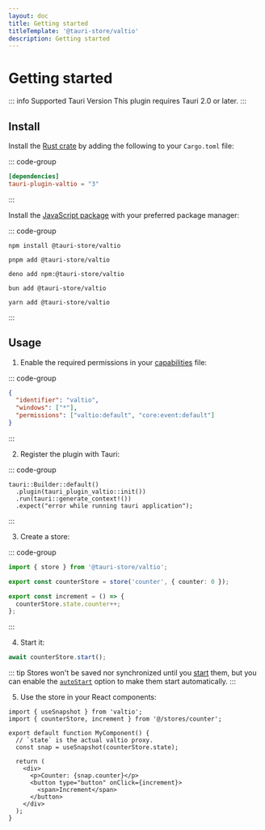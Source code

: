 ```yaml
---
layout: doc
title: Getting started
titleTemplate: '@tauri-store/valtio'
description: Getting started
---
```


# Getting started

::: info Supported Tauri Version
This plugin requires Tauri 2.0 or later.
:::

## Install

Install the [Rust crate](https://crates.io/crates/tauri-plugin-valtio) by adding the following to your `Cargo.toml` file:

::: code-group

```toml [src-tauri/Cargo.toml]
[dependencies]
tauri-plugin-valtio = "3"
```

:::

Install the [JavaScript package](https://www.npmjs.com/package/@tauri-store/valtio) with your preferred package manager:

::: code-group

```shell [npm]
npm install @tauri-store/valtio
```

```shell [pnpm]
pnpm add @tauri-store/valtio
```

```shell [deno]
deno add npm:@tauri-store/valtio
```

```shell [bun]
bun add @tauri-store/valtio
```

```shell [yarn]
yarn add @tauri-store/valtio
```

:::

## Usage

1. Enable the required permissions in your [capabilities](https://tauri.app/security/capabilities/) file:

::: code-group

```json [src-tauri/capabilities/valtio.json]
{
  "identifier": "valtio",
  "windows": ["*"],
  "permissions": ["valtio:default", "core:event:default"]
}
```

:::

2. Register the plugin with Tauri:

::: code-group

```rust{2} [src-tauri/src/lib.rs]
tauri::Builder::default()
  .plugin(tauri_plugin_valtio::init())
  .run(tauri::generate_context!())
  .expect("error while running tauri application");
```

:::

3. Create a store:

::: code-group

```typescript [src/stores/counter.ts]
import { store } from '@tauri-store/valtio';

export const counterStore = store('counter', { counter: 0 });

export const increment = () => {
  counterStore.state.counter++;
};
```

:::

4. Start it:

```typescript
await counterStore.start();
```

::: tip
Stores won't be saved nor synchronized until you [start](https://tb.dev.br/tauri-store/js-docs/plugin-valtio/classes/Store.html#start) them, but you can enable the [`autoStart`](https://tb.dev.br/tauri-store/js-docs/plugin-valtio/interfaces/StoreFrontendOptions.html#autostart) option to make them start automatically.
:::

5. Use the store in your React components:

```tsx
import { useSnapshot } from 'valtio';
import { counterStore, increment } from '@/stores/counter';

export default function MyComponent() {
  // `state` is the actual valtio proxy.
  const snap = useSnapshot(counterStore.state);

  return (
    <div>
      <p>Counter: {snap.counter}</p>
      <button type="button" onClick={increment}>
        <span>Increment</span>
      </button>
    </div>
  );
}
```

